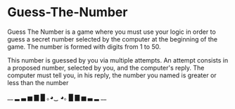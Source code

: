 # Guess-The-Number

Guess The Number is a game where you must use your logic in order to guess a secret number selected by the computer at the beginning of the game. The number is formed with digits from 1 to 50.

This number is guessed by you via multiple attempts. An attempt consists in a proposed number, selected by you, and the computer's reply. The computer must tell you, in his reply, the number you named is greater or less than the number

__ ▂ ▃ ▅ ▇ █ ｡◕‿ ◕｡ █ ▇ ▅ ▃ ▂ __